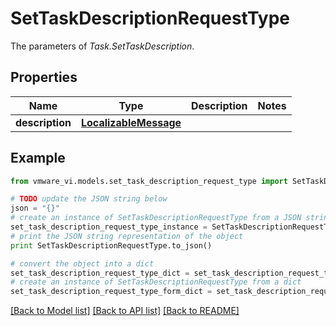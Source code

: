 # SetTaskDescriptionRequestType

The parameters of *Task.SetTaskDescription*. 

## Properties
Name | Type | Description | Notes
------------ | ------------- | ------------- | -------------
**description** | [**LocalizableMessage**](LocalizableMessage.md) |  | 

## Example

```python
from vmware_vi.models.set_task_description_request_type import SetTaskDescriptionRequestType

# TODO update the JSON string below
json = "{}"
# create an instance of SetTaskDescriptionRequestType from a JSON string
set_task_description_request_type_instance = SetTaskDescriptionRequestType.from_json(json)
# print the JSON string representation of the object
print SetTaskDescriptionRequestType.to_json()

# convert the object into a dict
set_task_description_request_type_dict = set_task_description_request_type_instance.to_dict()
# create an instance of SetTaskDescriptionRequestType from a dict
set_task_description_request_type_form_dict = set_task_description_request_type.from_dict(set_task_description_request_type_dict)
```
[[Back to Model list]](../README.md#documentation-for-models) [[Back to API list]](../README.md#documentation-for-api-endpoints) [[Back to README]](../README.md)


